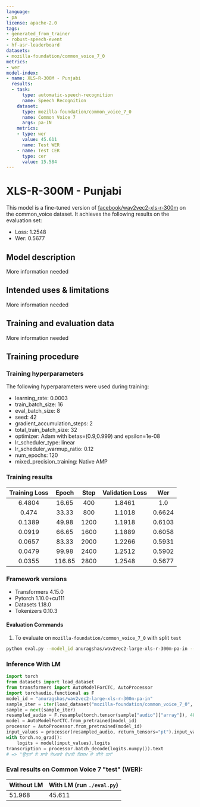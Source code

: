 ```yaml
---
language:
- pa
license: apache-2.0
tags:
- generated_from_trainer
- robust-speech-event
- hf-asr-leaderboard
datasets:
- mozilla-foundation/common_voice_7_0
metrics:
- wer
model-index:
- name: XLS-R-300M - Punjabi
  results:
  - task:
      type: automatic-speech-recognition
      name: Speech Recognition
    dataset:
      type: mozilla-foundation/common_voice_7_0
      name: Common Voice 7
      args: pa-IN
    metrics:
    - type: wer
      value: 45.611
      name: Test WER
    - name: Test CER
      type: cer
      value: 15.584
---
```


<!-- This model card has been generated automatically according to the information the Trainer had access to. You
should probably proofread and complete it, then remove this comment. -->

# XLS-R-300M - Punjabi

This model is a fine-tuned version of [facebook/wav2vec2-xls-r-300m](https://huggingface.co/facebook/wav2vec2-xls-r-300m) on the common_voice dataset.
It achieves the following results on the evaluation set:
- Loss: 1.2548
- Wer: 0.5677

## Model description

More information needed

## Intended uses & limitations

More information needed

## Training and evaluation data

More information needed

## Training procedure

### Training hyperparameters

The following hyperparameters were used during training:
- learning_rate: 0.0003
- train_batch_size: 16
- eval_batch_size: 8
- seed: 42
- gradient_accumulation_steps: 2
- total_train_batch_size: 32
- optimizer: Adam with betas=(0.9,0.999) and epsilon=1e-08
- lr_scheduler_type: linear
- lr_scheduler_warmup_ratio: 0.12
- num_epochs: 120
- mixed_precision_training: Native AMP

### Training results

| Training Loss | Epoch  | Step | Validation Loss | Wer    |
|:-------------:|:------:|:----:|:---------------:|:------:|
| 6.4804        | 16.65  | 400  | 1.8461          | 1.0    |
| 0.474         | 33.33  | 800  | 1.1018          | 0.6624 |
| 0.1389        | 49.98  | 1200 | 1.1918          | 0.6103 |
| 0.0919        | 66.65  | 1600 | 1.1889          | 0.6058 |
| 0.0657        | 83.33  | 2000 | 1.2266          | 0.5931 |
| 0.0479        | 99.98  | 2400 | 1.2512          | 0.5902 |
| 0.0355        | 116.65 | 2800 | 1.2548          | 0.5677 |


### Framework versions

- Transformers 4.15.0
- Pytorch 1.10.0+cu111
- Datasets 1.18.0
- Tokenizers 0.10.3


#### Evaluation Commands
1. To evaluate on `mozilla-foundation/common_voice_7_0` with split `test`

```bash
python eval.py --model_id anuragshas/wav2vec2-large-xls-r-300m-pa-in --dataset mozilla-foundation/common_voice_7_0 --config pa-IN --split test
```


### Inference With LM

```python
import torch
from datasets import load_dataset
from transformers import AutoModelForCTC, AutoProcessor
import torchaudio.functional as F
model_id = "anuragshas/wav2vec2-large-xls-r-300m-pa-in"
sample_iter = iter(load_dataset("mozilla-foundation/common_voice_7_0", "pa-IN", split="test", streaming=True, use_auth_token=True))
sample = next(sample_iter)
resampled_audio = F.resample(torch.tensor(sample["audio"]["array"]), 48_000, 16_000).numpy()
model = AutoModelForCTC.from_pretrained(model_id)
processor = AutoProcessor.from_pretrained(model_id)
input_values = processor(resampled_audio, return_tensors="pt").input_values
with torch.no_grad():
    logits = model(input_values).logits
transcription = processor.batch_decode(logits.numpy()).text
# => "ਉਨ੍ਹਾਂ ਨੇ ਸਾਰੇ ਤੇਅਰਵੇ ਵੱਖਰੀ ਕਿਸਮ ਦੇ ਕੀਤੇ ਹਨ"
```

### Eval results on Common Voice 7 "test" (WER):

| Without LM | With LM (run `./eval.py`) |
|---|---|
| 51.968 | 45.611 |

